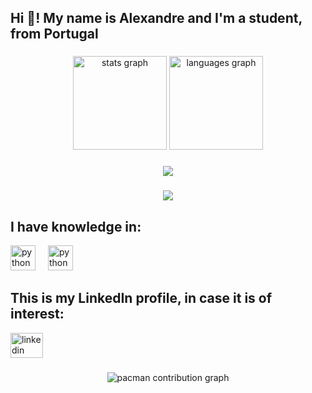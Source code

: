<h2 align="left">Hi 👋! My name is Alexandre and I'm a student, from Portugal </h2>

###

<div align="center">
  <img src="https://github-readme-stats.vercel.app/api?username=AleexBap&hide_title=false&hide_rank=false&show_icons=true&include_all_commits=true&count_private=true&disable_animations=false&theme=dracula&locale=en&hide_border=false" height="150" alt="stats graph"  />
  <img src="https://github-readme-stats.vercel.app/api/top-langs?username=AleexBap&locale=en&hide_title=false&layout=compact&card_width=320&langs_count=5&theme=dracula&hide_border=false" height="150" alt="languages graph"  />
</div>

###

<div align="center">
  <img src="https://profile-counter.glitch.me/AleexBap/count.svg?"  />
</div>

###
<div align="center">
<a href="https://imgflip.com/i/9zks0k"><img src="https://i.imgflip.com/9zks0k.jpg"/></a><div><a href="https://imgflip.com/memegenerator"></a></div>

###
<h2 align="left">I have knowledge in: </h2>

<div align="left">
  <img src="https://cdn.jsdelivr.net/gh/devicons/devicon/icons/python/python-original.svg" height="40" alt="python logo"  />
  <img width="12" />
  <img src="https://cdn.jsdelivr.net/gh/devicons/devicon/icons/python/python-original.svg" height="40" alt="python logo"  />
  <img width="12" />
</div>

###
<h2 align="left">This is my LinkedIn profile, in case it is of interest: </h2>

 <div align="left">
  <a href="https://www.linkedin.com/in/alexandre-baptista-718197297/" target="_blank">
    <img src="https://raw.githubusercontent.com/maurodesouza/profile-readme-generator/master/src/assets/icons/social/linkedin/default.svg" width="52" height="40" alt="linkedin logo"  />
  </a>
</div>

###

<picture>
  <source media="(prefers-color-scheme: dark)" srcset="https://raw.githubusercontent.com/AleexBap/AleexBap/output/pacman-contribution-graph-dark.svg">
  <source media="(prefers-color-scheme: light)" srcset="https://raw.githubusercontent.com/AleexBap/AleexBap/output/pacman-contribution-graph.svg">
  <img alt="pacman contribution graph" src="https://raw.githubusercontent.com/AleexBap/AleexBap/output/pacman-contribution-graph.svg">
</picture>

###

